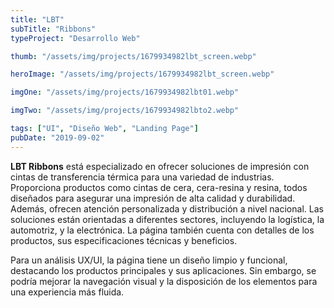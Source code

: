 ```yaml
---
title: "LBT"
subTitle: "Ribbons"
typeProject: "Desarrollo Web"

thumb: "/assets/img/projects/1679934982lbt_screen.webp"

heroImage: "/assets/img/projects/1679934982lbt_screen.webp"

imgOne: "/assets/img/projects/1679934982lbt01.webp"

imgTwo: "/assets/img/projects/1679934982lbto2.webp"

tags: ["UI", "Diseño Web", "Landing Page"]
pubDate: "2019-09-02"
---
```



**LBT Ribbons** está especializado en ofrecer soluciones de impresión con cintas de transferencia térmica para una variedad de industrias. Proporciona productos como cintas de cera, cera-resina y resina, todos diseñados para asegurar una impresión de alta calidad y durabilidad. Además, ofrecen atención personalizada y distribución a nivel nacional. Las soluciones están orientadas a diferentes sectores, incluyendo la logística, la automotriz, y la electrónica. La página también cuenta con detalles de los productos, sus especificaciones técnicas y beneficios.

Para un análisis UX/UI, la página tiene un diseño limpio y funcional, destacando los productos principales y sus aplicaciones. Sin embargo, se podría mejorar la navegación visual y la disposición de los elementos para una experiencia más fluida.